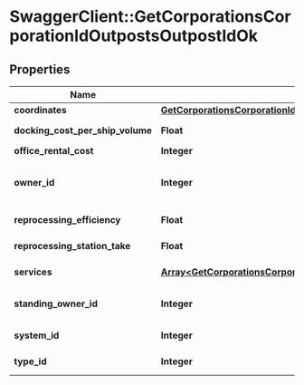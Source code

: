 # SwaggerClient::GetCorporationsCorporationIdOutpostsOutpostIdOk

## Properties
Name | Type | Description | Notes
------------ | ------------- | ------------- | -------------
**coordinates** | [**GetCorporationsCorporationIdOutpostsOutpostIdCoordinates**](GetCorporationsCorporationIdOutpostsOutpostIdCoordinates.md) |  | 
**docking_cost_per_ship_volume** | **Float** | docking_cost_per_ship_volume number | 
**office_rental_cost** | **Integer** | office_rental_cost integer | 
**owner_id** | **Integer** | The entity that owns the station (e.g. the entity whose logo is on the station services bar) | 
**reprocessing_efficiency** | **Float** | reprocessing_efficiency number | 
**reprocessing_station_take** | **Float** | reprocessing_station_take number | 
**services** | [**Array&lt;GetCorporationsCorporationIdOutpostsOutpostIdService&gt;**](GetCorporationsCorporationIdOutpostsOutpostIdService.md) | A list of services the given outpost provides | 
**standing_owner_id** | **Integer** | The owner ID that sets the ability for someone to dock based on standings. | 
**system_id** | **Integer** | The ID of the solar system the outpost rests in | 
**type_id** | **Integer** | The type ID of the given outpost | 


